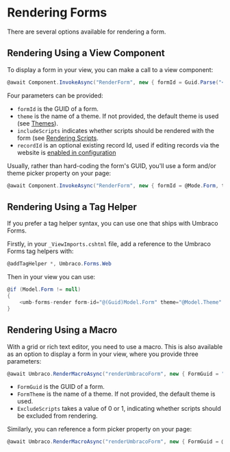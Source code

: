 # Rendering Forms

There are several options available for rendering a form.

## Rendering Using a View Component

To display a form in your view, you can make a call to a view component:

```csharp
@await Component.InvokeAsync("RenderForm", new { formId = Guid.Parse("<form guid>"), theme = "", includeScripts = true|false })
```

Four parameters can be provided:

- `formId` is the GUID of a form.
- `theme` is the name of a theme. If not provided, the default theme is used (see [Themes](./themes.md)).
- `includeScripts` indicates whether scripts should be rendered with the form (see [Rendering Scripts](./rendering-scripts.md).
- `recordId` is an optional existing record Id, used if editing records via the website is [enabled in configuration](../developer/configuration/README.md#alloweditableformsubmissions)

Usually, rather than hard-coding the form's GUID, you'll use a form and/or theme picker property on your page:

```csharp
@await Component.InvokeAsync("RenderForm", new { formId = @Mode.Form, theme = @Model.Theme, includeScripts = false })
```

## Rendering Using a Tag Helper

If you prefer a tag helper syntax, you can use one that ships with Umbraco Forms.

Firstly, in your `_ViewImports.cshtml` file, add a reference to the Umbraco Forms tag helpers with:

```csharp
@addTagHelper *, Umbraco.Forms.Web
```

Then in your view you can use:

```csharp
@if (Model.Form != null)
{
    <umb-forms-render form-id="@(Guid)Model.Form" theme="@Model.Theme" include-scripts="false" />
}
```

## Rendering Using a Macro

With a grid or rich text editor, you need to use a macro. This is also available as an option to display a form in your view, where you provide three parameters:

```csharp
@await Umbraco.RenderMacroAsync("renderUmbracoForm", new { FormGuid = "", FormTheme = "", ExcludeScripts = "0|1" })
```

- `FormGuid` is the GUID of a form.
- `FormTheme` is the name of a theme. If not provided, the default theme is used.
- `ExcludeScripts` takes a value of 0 or 1, indicating whether scripts should be excluded from rendering.

Similarly, you can reference a form picker property on your page:

```csharp
@await Umbraco.RenderMacroAsync("renderUmbracoForm", new { FormGuid = @Model.Form, ExcludeScripts = "1" })
```